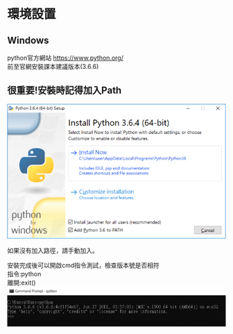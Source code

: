 # 環境設置
## Windows
python官方網站
https://www.python.org/
<br/>前至官網安裝課本建議版本(3.6.6)
## **很重要!安裝時記得加入Path**
![path](.\img\path.png)

如果沒有加入路徑，請手動加入。

 安裝完成後可以開啟cmd指令測試，檢查版本號是否相符
 <br/>指令:python
 <br/>離開:exit()
 ![cmd](.\img/cmd.png)


